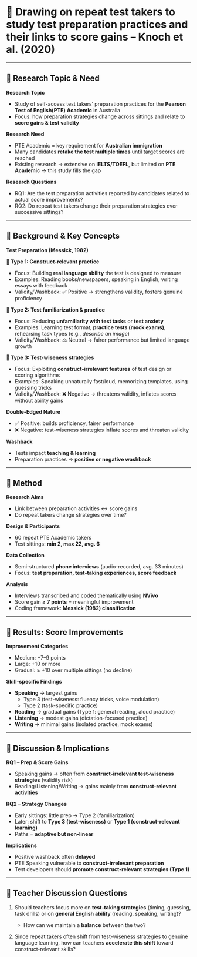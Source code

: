 # 📖 Drawing on repeat test takers to study test preparation practices and their links to score gains – Knoch et al. (2020)

---

## 🌳 Research Topic & Need  

**Research Topic**  
- Study of self-access test takers’ preparation practices for the **Pearson Test of English(PTE) Academic** in Australia  
- Focus: how preparation strategies change across sittings and relate to **score gains & test validity**  

**Research Need**  
- PTE Academic = key requirement for **Australian immigration**  
- Many candidates **retake the test multiple times** until target scores are reached  
- Existing research → extensive on **IELTS/TOEFL**, but limited on **PTE Academic** → this study fills the gap  

**Research Questions**  

- RQ1: Are the test preparation activities reported by candidates related to actual score improvements?  
- RQ2: Do repeat test takers change their preparation strategies over successive sittings?  


---

## 🌳 Background & Key Concepts  

**Test Preparation (Messick, 1982)**  

**🔹 Type 1: Construct-relevant practice**  
- Focus: Building **real language ability** the test is designed to measure  
- Examples: Reading books/newspapers, speaking in English, writing essays with feedback  
- Validity/Washback: ✅ Positive → strengthens validity, fosters genuine proficiency  

**🔹 Type 2: Test familiarization & practice**  
- Focus: Reducing **unfamiliarity with test tasks** or **test anxiety**  
- Examples: Learning test format, **practice tests (mock exams)**, rehearsing task types (e.g., *describe an image*)  
- Validity/Washback: ⚖️ Neutral → fairer performance but limited language growth  

**🔹 Type 3: Test-wiseness strategies**  
- Focus: Exploiting **construct-irrelevant features** of test design or scoring algorithms  
- Examples: Speaking unnaturally fast/loud, memorizing templates, using guessing tricks  
- Validity/Washback: ❌ Negative → threatens validity, inflates scores without ability gains  

**Double-Edged Nature**  
- ✅ Positive: builds proficiency, fairer performance  
- ❌ Negative: test-wiseness strategies inflate scores and threaten validity  

**Washback**  
- Tests impact **teaching & learning**  
- Preparation practices → **positive or negative washback**  

---

## 🌳 Method  

**Research Aims**  
- Link between preparation activities ↔ score gains  
- Do repeat takers change strategies over time?  

**Design & Participants**  
- 60 repeat PTE Academic takers  
- Test sittings: **min 2, max 22, avg. 6**  

**Data Collection**  
- Semi-structured **phone interviews** (audio-recorded, avg. 33 minutes)  
- Focus: **test preparation, test-taking experiences, score feedback**  

**Analysis**  
- Interviews transcribed and coded thematically using **NVivo**  
- Score gain ≥ **7 points** = meaningful improvement  
- Coding framework: **Messick (1982) classification**  

---

## 🌳 Results: Score Improvements  

**Improvement Categories**  
- Medium: +7–9 points  
- Large: +10 or more  
- Gradual: ≥ +10 over multiple sittings (no decline)  

**Skill-specific Findings**  
- **Speaking** → largest gains  
  - Type 3 (test-wiseness: fluency tricks, voice modulation)  
  - Type 2 (task-specific practice)  
- **Reading** → gradual gains (Type 1: general reading, aloud practice)  
- **Listening** → modest gains (dictation-focused practice)  
- **Writing** → minimal gains (isolated practice, mock exams)  

---

## 🌳 Discussion & Implications  

**RQ1 – Prep & Score Gains**  
- Speaking gains → often from **construct-irrelevant test-wiseness strategies** (validity risk)  
- Reading/Listening/Writing → gains mainly from **construct-relevant activities**  

**RQ2 – Strategy Changes**  
- Early sittings: little prep → Type 2 (familiarization)  
- Later: shift to **Type 3 (test-wiseness)** or **Type 1 (construct-relevant learning)**  
- Paths = **adaptive but non-linear**  

**Implications**  
- Positive washback often **delayed**  
- PTE Speaking vulnerable to **construct-irrelevant preparation**  
- Test developers should **promote construct-relevant strategies (Type 1)**  

---

## 🌳 Teacher Discussion Questions  

1. Should teachers focus more on **test-taking strategies** (timing, guessing, task drills) or on **general English ability** (reading, speaking, writing)?  
   - How can we maintain a **balance** between the two?  

2. Since repeat takers often shift from test-wiseness strategies to genuine language learning, how can teachers **accelerate this shift** toward construct-relevant skills?  
